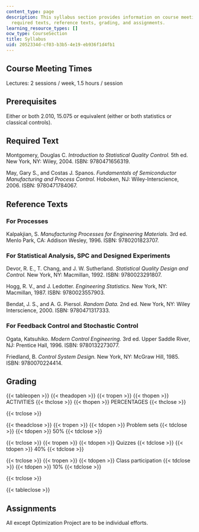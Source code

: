 ```yaml
---
content_type: page
description: This syllabus section provides information on course meeting times, prerequisites,
  required texts, reference texts, grading, and assignments.
learning_resource_types: []
ocw_type: CourseSection
title: Syllabus
uid: 2052334d-cf03-b3b5-4e19-eb936f1d4fb1
---
```


Course Meeting Times
--------------------

Lectures: 2 sessions / week, 1.5 hours / session

Prerequisites
-------------

Either or both 2.010, 15.075 or equivalent (either or both statistics or classical controls).

Required Text
-------------

Montgomery, Douglas C. _Introduction to Statistical Quality Control._ 5th ed. New York, NY: Wiley, 2004. ISBN: 9780471656319.

May, Gary S., and Costas J. Spanos. _Fundamentals of Semiconductor Manufacturing and Process Control_. Hoboken, NJ: Wiley-Interscience, 2006. ISBN: 9780471784067.

Reference Texts
---------------

### For Processes

Kalpakjian, S. _Manufacturing Processes for Engineering Materials._ 3rd ed. Menlo Park, CA: Addison Wesley, 1996. ISBN: 9780201823707.

### For Statistical Analysis, SPC and Designed Experiments

Devor, R. E., T. Chang, and J. W. Sutherland. _Statistical Quality Design and Control._ New York, NY: Macmillan, 1992. ISBN: 9780023291807.

Hogg, R. V., and J. Ledotter. _Engineering Statistics._ New York, NY: Macmillan, 1987. ISBN: 9780023557903.

Bendat, J. S., and A. G. Piersol. _Random Data._ 2nd ed. New York, NY: Wiley Interscience, 2000. ISBN: 9780471317333.

### For Feedback Control and Stochastic Control

Ogata, Katsuhiko. _Modern Control Engineering._ 3rd ed. Upper Saddle River, NJ: Prentice Hall, 1996. ISBN: 9780132273077.

Friedland, B. _Control System Design._ New York, NY: McGraw Hill, 1985. ISBN: 9780070224414.

Grading
-------

{{< tableopen >}}
{{< theadopen >}}
{{< tropen >}}
{{< thopen >}}
ACTIVITIES
{{< thclose >}}
{{< thopen >}}
PERCENTAGES
{{< thclose >}}

{{< trclose >}}

{{< theadclose >}}
{{< tropen >}}
{{< tdopen >}}
Problem sets
{{< tdclose >}}
{{< tdopen >}}
50%
{{< tdclose >}}

{{< trclose >}}
{{< tropen >}}
{{< tdopen >}}
Quizzes
{{< tdclose >}}
{{< tdopen >}}
40%
{{< tdclose >}}

{{< trclose >}}
{{< tropen >}}
{{< tdopen >}}
Class participation
{{< tdclose >}}
{{< tdopen >}}
10%
{{< tdclose >}}

{{< trclose >}}

{{< tableclose >}}

Assignments
-----------

All except Optimization Project are to be individual efforts.